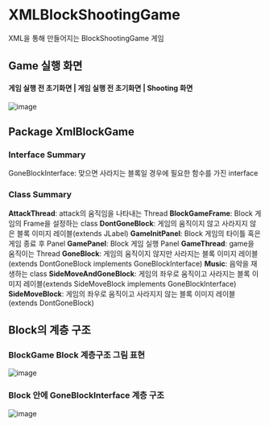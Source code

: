 # XMLBlockShootingGame
XML을 통해 만들어지는 BlockShootingGame 게임

## Game 실행 화면

<h4>게임 실행 전 초기화면 | 게임 실행 전 초기화면 | Shooting 화면</h4>

![image](https://user-images.githubusercontent.com/109158497/199795984-a528f998-980d-48a9-a130-1e92ee5ba1be.png)

## Package XmlBlockGame

### Interface Summary
GoneBlockInterface: 맞으면 사라지는 블록일 경우에 필요한 함수를 가진 interface

### Class Summary

**AttackThread**: attack의 움직임을 나타내는 Thread
**BlockGameFrame**: Block 게임의 Frame을 설정하는 class
**DontGoneBlock**: 게임의 움직이지 않고 사라지지 않은 블록 이미지 레이블(extends JLabel)
**GameInitPanel**: Block 게임의 타이틀 혹은 게임 종료 후 Panel
**GamePanel**: Block 게임 실행 Panel
**GameThread**: game을 움직이는 Thread
**GoneBlock**: 게임의 움직이지 않지만 사라지는 블록 이미지 레이블 (extends DontGoneBlock implements GoneBlockInterface)
**Music**: 음악을 재생하는 class
**SideMoveAndGoneBlock**: 게임의 좌우로 움직이고 사라지는 블록 이미지 레이블(extends SideMoveBlock implements GoneBlockInterface)
**SideMoveBlock**: 게임의 좌우로 움직이고 사라지지 않는 블록 이미지 레이블(extends DontGoneBlock)

## Block의 계층 구조

### BlockGame Block 계층구조 그림 표현

![image](https://user-images.githubusercontent.com/109158497/199739565-731febf2-694a-46df-8235-5418b3059b08.png)

### Block 안에 GoneBlockInterface 계층 구조

![image](https://user-images.githubusercontent.com/109158497/199739702-47c8878b-4b42-4fc7-98ef-ebaed33a62fc.png)


